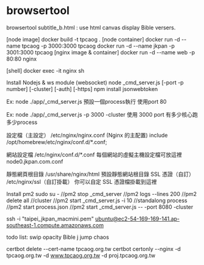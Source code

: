 # browsertool
browsertool
subtitle_b.html : use html canvas display Bible versers.

[node image]
docker build -t tpcaog .
[node container]
docker run -d --name tpcaog -p 3000:3000 tpcaog
docker run -d --name jkpan -p 3001:3000 tpcaog
[nginx image & container]
docker run -d --name web -p 80:80 nginx

[shell]
docker exec -it nginx sh


Install Nodejs & ws module (websocket)
node _cmd_server.js [-port -p number] [-cluster] [-auth] [-https]
npm install jsonwebtoken

Ex:
 node ./app/_cmd_server.js
預設一個process執行 使用port 80

Ex:
 node ./app/_cmd_server.js -p 3000 -cluster
使用 3000 port 有多少核心跑多少process

設定檔（主設定） /etc/nginx/nginx.conf   (Nginx 的主配置)
include /opt/homebrew/etc/nginx/conf.d/*.conf;

網站設定檔	/etc/nginx/conf.d/*.conf    每個網站的虛擬主機設定檔可放這裡
node0.jkpan.com.conf

靜態網頁根目錄	/usr/share/nginx/html	預設靜態網站根目錄
SSL 憑證（自訂）	/etc/nginx/ssl（自訂掛載）	你可以自定 SSL 憑證檔掛載到這裡

Install pm2
sudo su -
//pm2 stop _cmd_server
//pm2 logs --lines 200
//pm2 delete all
//cluster
//pm2 start _cmd_server.js -i 10
//standalong process
//pm2 start process.json
//pm2 start _cmd_server.js -- -port 8080 -cluster

ssh -i "taipei_jkpan_macmini.pem" ubuntu@ec2-54-169-169-141.ap-southeast-1.compute.amazonaws.com


todo list:
swip opacity
Bible j jump chaos 

certbot delete --cert-name tpcaog.org.tw
certbot certonly --nginx -d tpcaog.org.tw -d www.tpcaog.org.tw -d proj.tpcaog.org.tw

